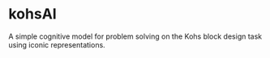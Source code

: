 # kohsAI
A simple cognitive model for problem solving on the Kohs block design task using iconic representations.
